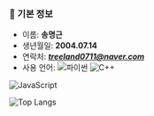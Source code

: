 ### 📌 기본 정보
- 이름: **송명근**
- 생년월일: **2004.07.14**
- 연락처: ***treeland0711@naver.com***
- 사용 언어: ![파이썬](https://img.shields.io/badge/Python-3776AB?style=flat-square&logo=Python&logoColor=white)
![C++](https://img.shields.io/badge/C++-00599C?style=flat-square&logo=cplusplus&logoColor=white)
<img alt="JavaScript" src ="https://img.shields.io/badge/javascript-F7DF1E.svg?&style=flat-square&logo=javascript&logoColor=white"/>

![Top Langs](https://github-readme-stats.vercel.app/api/top-langs/?username=SongMyeonggeun04)
